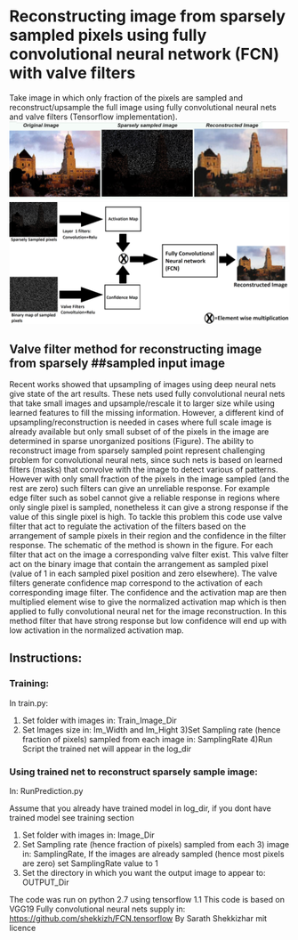 # Reconstructing image from sparsely sampled pixels using fully convolutional neural network (FCN) with valve filters
Take image in which only fraction of the pixels are sampled and reconstruct/upsample the full image using fully convolutional neural nets and valve filters (Tensorflow implementation).
![](/Image1.png)  ![](/ValveFilterScheme.png)


## Valve filter method for reconstructing image from sparsely ##sampled input image 
Recent works showed that upsampling of images using deep neural nets give state of the art results. These nets used fully convolutional neural nets that take small images and upsample/rescale it  to larger size while using learned features to fill the missing information. 
However, a different kind of upsampling/reconstruction is needed in cases where full scale image is already available but only small subset of of the pixels in the image are determined in sparse unorganized positions (Figure). The ability to reconstruct image from sparsely sampled point represent challenging problem for convolutional neural nets, since such nets is based on learned filters (masks) that convolve with the image to detect various of patterns. However with only small fraction of the pixels in the image sampled (and the rest are zero) such filters can give an unreliable response. For example edge filter such as sobel cannot give a reliable response in regions where only single pixel is sampled, nonetheless it can give a strong response if the value of this single pixel is high. To tackle this problem this code use  valve filter that act to regulate the activation of the filters based on the arrangement of sample pixels in their region and the confidence in the filter response. The schematic of the method is shown in the figure. For each filter that act on the image a corresponding valve filter exist. This valve filter act on the binary image that  contain the arrangement as sampled pixel (value of 1 in each sampled pixel position  and zero elsewhere). The valve filters generate confidence map correspond to the activation of each corresponding image filter. The confidence and the activation map are then multiplied element wise to give the normalized activation map which is then applied to fully convolutional neural net for the image reconstruction.  In this method filter that have strong response but low confidence will end up with low activation in the normalized activation map.
## Instructions:
### Training: 
In train.py:
1) Set folder with  images in: Train_Image_Dir
2) Set Images size in: Im_Width and Im_Hight
3)Set Sampling rate (hence fraction of pixels) sampled from each image in: SamplingRate
4)Run Script the trained net will appear in the log_dir 
 
### Using trained net to reconstruct sparsely sample image:
In: RunPrediction.py
 
Assume that you already have trained model in log_dir, if you dont have trained model see training section
1) Set folder with  images in: Image_Dir
2) Set Sampling rate (hence fraction of pixels) sampled from each 3) image in: SamplingRate, If the images are already sampled (hence most pixels are zero) set SamplingRate value to 1
4) Set the directory in which you want the output image to appear to: OUTPUT_Dir
 
 
The code was run on python 2.7 using tensorflow 1.1
This code is based on VGG19 Fully convolutional neural nets supply in: https://github.com/shekkizh/FCN.tensorflow
By Sarath Shekkizhar mit licence


